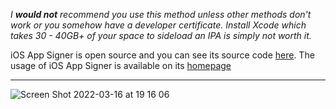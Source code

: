 _I **would not** recommend you use this method unless other methods don't work or you somehow have a developer certificate. Install Xcode which takes 30 - 40GB+ of your space to sideload an IPA is simply not worth it._

iOS App Signer is open source and you can see its source code [here](https://github.com/DanTheMan827/ios-app-signer). The usage of iOS App Signer is available on its [homepage](https://dantheman827.github.io/ios-app-signer/)

---
![Screen Shot 2022-03-16 at 19 16 06](https://user-images.githubusercontent.com/52943116/158587963-af2f6644-3133-4f58-ab71-c63ed2c333b1.png)

